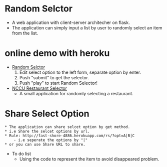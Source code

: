 # Random Selctor
* A web application with client-server architecher on flask.
* The application can simply input a list by user to randomly select an item from the list.

# online demo with heroku
* [Random Selctor](http://fast-shore-4886.herokuapp.com/rs/)
    1. Edit select option to the left form, separate option by enter.
    2. Push "submit" to get the selector.
    3. Push "play" to start Random Selector!
* [NCCU Restaurant Selector](http://fast-shore-4886.herokuapp.com/rs/nccu_eat)
    - A small application for randomly selecting a restaurant.

# Share Select Option
    * The application can share selcet option by get method.
    * i.e Share the selcet options by url.
    * Rule: http://fast-shore-4886.herokuapp.com/rs/?opt=A|B|C
        - i.e seperate the options by "|"
    * or you can use Share URL to share.

* To do list
    * Using the code to represent the item to avoid disappeared problem.
